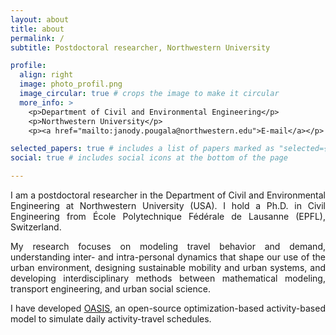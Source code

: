 ```yaml
---
layout: about
title: about
permalink: /
subtitle: Postdoctoral researcher, Northwestern University

profile:
  align: right
  image: photo_profil.png
  image_circular: true # crops the image to make it circular
  more_info: >
    <p>Department of Civil and Environmental Engineering</p>
    <p>Northwestern University</p>
    <p><a href="mailto:janody.pougala@northwestern.edu">E-mail</a></p>

selected_papers: true # includes a list of papers marked as "selected={true}"
social: true # includes social icons at the bottom of the page

---
```

<div style="text-align: justify">
I am a postdoctoral researcher in the Department of Civil and Environmental Engineering at Northwestern University (USA). I hold a Ph.D. in Civil Engineering from École Polytechnique Fédérale de Lausanne (EPFL), Switzerland.

My research focuses on modeling travel behavior and demand, understanding inter- and intra-personal dynamics that shape our use of the urban environment, designing sustainable mobility and urban systems, and developing interdisciplinary methods between mathematical modeling, transport engineering, and urban social science.

I have developed  <a href="https://github.com/transp-or/oasis">OASIS</a>, an open-source optimization-based activity-based model to simulate daily activity-travel schedules.
</div>
